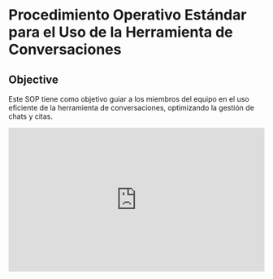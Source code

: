 # Procedimiento Operativo Estándar para el Uso de la Herramienta de Conversaciones

## Objective

Este SOP tiene como objetivo guiar a los miembros del equipo en el uso eficiente de la herramienta de conversaciones, optimizando la gestión de chats y citas.

<div style="position: relative; padding-bottom: 56.22254758418741%; height: 0;"><iframe src="https://www.loom.com/embed/004182df401b47a9932e0def15bfa622?sid=83f0d670-da75-4925-b90b-5c88599dbb4e" frameborder="0" webkitallowfullscreen mozallowfullscreen allowfullscreen style="position: absolute; top: 0; left: 0; width: 100%; height: 100%;"></iframe></div>
